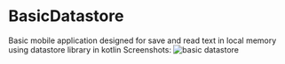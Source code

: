 # BasicDatastore
Basic mobile application designed for save and read text in local memory using datastore library in kotlin
Screenshots:
![basic datastore](https://user-images.githubusercontent.com/25510169/234380308-9dae15d9-2dff-4625-984c-79a969fdac1b.JPG)
